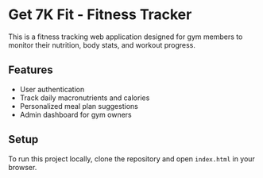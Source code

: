 # Get 7K Fit - Fitness Tracker

This is a fitness tracking web application designed for gym members to monitor their nutrition, body stats, and workout progress.

## Features
- User authentication
- Track daily macronutrients and calories
- Personalized meal plan suggestions
- Admin dashboard for gym owners

## Setup
To run this project locally, clone the repository and open `index.html` in your browser.
